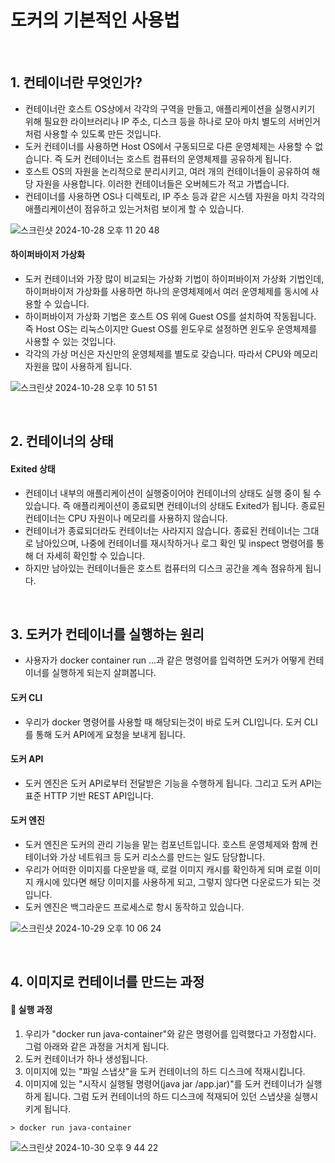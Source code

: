 # 도커의 기본적인 사용법

<br>

## 1. 컨테이너란 무엇인가?

- 컨테이너란 호스트 OS상에서 각각의 구역을 만들고, 애플리케이션을 실행시키기 위해 필요한 라이브러리나 IP 주소, 디스크 등을 하나로 모아 마치 별도의 서버인거처럼 사용할 수 있도록 만든 것입니다.
- 도커 컨테이너를 사용하면 Host OS에서 구동되므로 다른 운영체제는 사용할 수 없습니다. 즉 도커 컨테이너는 호스트 컴퓨터의 운영체제를 공유하게 됩니다.
- 호스트 OS의 자원을 논리적으로 분리시키고, 여러 개의 컨테이너들이 공유하여 해당 자원을 사용합니다. 이러한 컨테이너들은 오버헤드가 적고 가볍습니다.
- 컨테이너를 사용하면 OS나 디렉토리, IP 주소 등과 같은 시스템 자원을 마치 각각의 애플리케이션이 점유하고 있는거처럼 보이게 할 수 있습니다.

![스크린샷 2024-10-28 오후 11 20 48](https://github.com/user-attachments/assets/c666214c-fbc7-4779-b74f-9cae91473c5f)

#### 하이퍼바이저 가상화

- 도커 컨테이너와 가장 많이 비교되는 가상화 기법이 하이퍼바이저 가상화 기법인데, 하이퍼바이저 가상화를 사용하면 하나의 운영체제에서 여러 운영체제를 동시에 사용할 수 있습니다.
- 하이퍼바이저 가상화 기법은 호스트 OS 위에 Guest OS를 설치하여 작동됩니다. 즉 Host OS는 리눅스이지만 Guest OS를 윈도우로 설정하면 윈도우 운영체제를 사용할 수 있는 것입니다.
- 각각의 가상 머신은 자신만의 운영체제를 별도로 갖습니다. 따라서 CPU와 메모리 자원을 많이 사용하게 됩니다.

![스크린샷 2024-10-28 오후 10 51 51](https://github.com/user-attachments/assets/ef977fcd-a6da-43fa-a6cb-abdaeb904280)

<br>

## 2. 컨테이너의 상태

#### Exited 상태

- 컨테이너 내부의 애플리케이션이 실행중이어야 컨테이너의 상태도 실행 중이 될 수 있습니다. 즉 애플리케이션이 종료되면 컨테이너의 상태도 Exited가 됩니다. 종료된 컨테이너는 CPU 자원이나 메모리를 사용하지 않습니다.
- 컨테이너가 종료되더라도 컨테이너는 사라지지 않습니다. 종료된 컨테이너는 그대로 남아있으며, 나중에 컨테이너를 재시작하거나 로그 확인 및 inspect 명령어를 통해 더 자세히 확인할 수 있습니다.
- 하지만 남아있는 컨테이너들은 호스트 컴퓨터의 디스크 공간을 계속 점유하게 됩니다.

<br>

## 3. 도커가 컨테이너를 실행하는 원리

- 사용자가 docker container run ...과 같은 명령어를 입력하면 도커가 어떻게 컨테이너를 실행하게 되는지 살펴봅니다.

#### 도커 CLI

- 우리가 docker 명령어를 사용할 때 해당되는것이 바로 도커 CLI입니다. 도커 CLI를 통해 도커 API에게 요청을 보내게 됩니다.

#### 도커 API

- 도커 엔진은 도커 API로부터 전달받은 기능을 수행하게 됩니다. 그리고 도커 API는 표준 HTTP 기반 REST API입니다.

#### 도커 엔진

- 도커 엔진은 도커의 관리 기능을 맡는 컴포넌트입니다. 호스트 운영체제와 함께 컨테이너와 가상 네트워크 등 도커 리소스를 만드는 일도 담당합니다.
- 우리가 어떠한 이미지를 다운받을 때, 로컬 이미지 캐시를 확인하게 되며 로컬 이미지 캐시에 있다면 해당 이미지를 사용하게 되고, 그렇지 않다면 다운로드가 되는 것입니다.
- 도커 엔진은 백그라운드 프로세스로 항시 동작하고 있습니다.

![스크린샷 2024-10-29 오후 10 06 24](https://github.com/user-attachments/assets/fa662d1d-382e-4372-8ad1-7017a65d4268)

<br>

## 4. 이미지로 컨테이너를 만드는 과정

#### 🚗 실행 과정

1. 우리가 "docker run java-container"와 같은 명령어를 입력했다고 가정합시다. 그럼 아래와 같은 과정을 거치게 됩니다.
2. 도커 컨테이너가 하나 생성됩니다.
3. 이미지에 있는 "파일 스냅샷"을 도커 컨테이너의 하드 디스크에 적재시킵니다.
4. 이미지에 있는 "시작시 실행될 명령어(java jar /app.jar)"를 도커 컨테이너가 실행하게 됩니다. 그럼 도커 컨테이너의 하드 디스크에 적재되어 있던 스냅샷을 실행시키게 됩니다.

```text
> docker run java-container
```

![스크린샷 2024-10-30 오후 9 44 22](https://github.com/user-attachments/assets/b9494bd2-912a-4fe3-b028-e92ff050d632)


